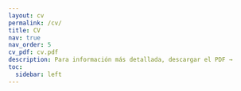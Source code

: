 ```yaml
---
layout: cv
permalink: /cv/
title: CV
nav: true
nav_order: 5
cv_pdf: cv.pdf
description: Para información más detallada, descargar el PDF →
toc:
  sidebar: left
---
```

